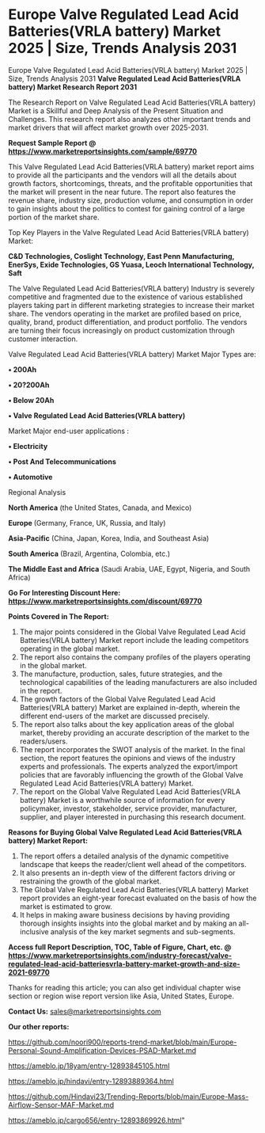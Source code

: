 # Europe Valve Regulated Lead Acid Batteries(VRLA battery) Market 2025 | Size, Trends Analysis 2031
Europe Valve Regulated Lead Acid Batteries(VRLA battery) Market 2025 | Size, Trends Analysis 2031
<strong>Valve Regulated Lead Acid Batteries(VRLA battery) Market Research Report 2031</strong>

The Research Report on Valve Regulated Lead Acid Batteries(VRLA battery) Market is a Skillful and Deep Analysis of the Present Situation and Challenges. This research report also analyzes other important trends and market drivers that will affect market growth over 2025-2031.

<strong>Request Sample Report @ <a href=https://www.marketreportsinsights.com/sample/69770>https://www.marketreportsinsights.com/sample/69770</a></strong>

This Valve Regulated Lead Acid Batteries(VRLA battery) market report aims to provide all the participants and the vendors will all the details about growth factors, shortcomings, threats, and the profitable opportunities that the market will present in the near future. The report also features the revenue share, industry size, production volume, and consumption in order to gain insights about the politics to contest for gaining control of a large portion of the market share.

Top Key Players in the Valve Regulated Lead Acid Batteries(VRLA battery) Market:

<strong>C&D Technologies, Coslight Technology, East Penn Manufacturing, EnerSys, Exide Technologies, GS Yuasa, Leoch International Technology, Saft</strong>

The Valve Regulated Lead Acid Batteries(VRLA battery) Industry is severely competitive and fragmented due to the existence of various established players taking part in different marketing strategies to increase their market share. The vendors operating in the market are profiled based on price, quality, brand, product differentiation, and product portfolio. The vendors are turning their focus increasingly on product customization through customer interaction.

Valve Regulated Lead Acid Batteries(VRLA battery) Market Major Types are:

<strong>• 200Ah

• 20?200Ah

• Below 20Ah

• Valve Regulated Lead Acid Batteries(VRLA battery)</strong>

Market Major end-user applications :

<strong>• Electricity

• Post And Telecommunications

• Automotive</strong>

Regional Analysis

</u><strong><b>North America</b></strong> (the United States, Canada, and Mexico)

<strong><b>Europe </b></strong>(Germany, France, UK, Russia, and Italy)

<strong><b>Asia-Pacific</b></strong> (China, Japan, Korea, India, and Southeast Asia)

<strong><b>South America</b></strong> (Brazil, Argentina, Colombia, etc.)

<strong><b>The Middle East and Africa</b></strong> (Saudi Arabia, UAE, Egypt, Nigeria, and South Africa)

<strong>Go For Interesting Discount Here: <a href=https://www.marketreportsinsights.com/discount/69770>https://www.marketreportsinsights.com/discount/69770</a></strong>

<strong>Points Covered in The Report:</strong>
<ol>
  <li>The major points considered in the Global Valve Regulated Lead Acid Batteries(VRLA battery) Market report include the leading competitors operating in the global market.</li>
  <li>The report also contains the company profiles of the players operating in the global market.</li>
  <li>The manufacture, production, sales, future strategies, and the technological capabilities of the leading manufacturers are also included in the report.</li>
  <li>The growth factors of the Global Valve Regulated Lead Acid Batteries(VRLA battery) Market are explained in-depth, wherein the different end-users of the market are discussed precisely.</li>
  <li>The report also talks about the key application areas of the global market, thereby providing an accurate description of the market to the readers/users.</li>
  <li>The report incorporates the SWOT analysis of the market. In the final section, the report features the opinions and views of the industry experts and professionals. The experts analyzed the export/import policies that are favorably influencing the growth of the Global Valve Regulated Lead Acid Batteries(VRLA battery) Market.</li>
  <li>The report on the Global Valve Regulated Lead Acid Batteries(VRLA battery) Market is a worthwhile source of information for every policymaker, investor, stakeholder, service provider, manufacturer, supplier, and player interested in purchasing this research document.</li>
</ol>
<strong>Reasons for Buying Global Valve Regulated Lead Acid Batteries(VRLA battery) Market Report:</strong>

<ol>
  <li>The report offers a detailed analysis of the dynamic competitive landscape that keeps the reader/client well ahead of the competitors.</li>
  <li>It also presents an in-depth view of the different factors driving or restraining the growth of the global market.</li>
  <li>The Global Valve Regulated Lead Acid Batteries(VRLA battery) Market report provides an eight-year forecast evaluated on the basis of how the market is estimated to grow.</li>
  <li>It helps in making aware business decisions by having providing thorough insights insights into the global market and by making an all-inclusive analysis of the key market segments and sub-segments.</li>
</ol>
<strong>Access full Report Description, TOC, Table of Figure, Chart, etc. @ <a href=https://www.marketreportsinsights.com/industry-forecast/valve-regulated-lead-acid-batteriesvrla-battery-market-growth-and-size-2021-69770>https://www.marketreportsinsights.com/industry-forecast/valve-regulated-lead-acid-batteriesvrla-battery-market-growth-and-size-2021-69770</a></strong>


Thanks for reading this article; you can also get individual chapter wise section or region wise report version like Asia, United States, Europe.

<strong>Contact Us:</strong>
sales@marketreportsinsights.com

<strong>Our other reports:</strong>

<a href=https://github.com/noori900/reports-trend-market/blob/main/Europe-Personal-Sound-Amplification-Devices-PSAD-Market.md>https://github.com/noori900/reports-trend-market/blob/main/Europe-Personal-Sound-Amplification-Devices-PSAD-Market.md</a>

<a href=https://ameblo.jp/18yam/entry-12893845105.html>https://ameblo.jp/18yam/entry-12893845105.html</a>

<a href=https://ameblo.jp/hindavi/entry-12893889364.html>https://ameblo.jp/hindavi/entry-12893889364.html</a>

<a href=https://github.com/Hindavi23/Trending-Reports/blob/main/Europe-Mass-Airflow-Sensor-MAF-Market.md>https://github.com/Hindavi23/Trending-Reports/blob/main/Europe-Mass-Airflow-Sensor-MAF-Market.md</a>

<a href=https://ameblo.jp/cargo656/entry-12893869926.html>https://ameblo.jp/cargo656/entry-12893869926.html</a>"
